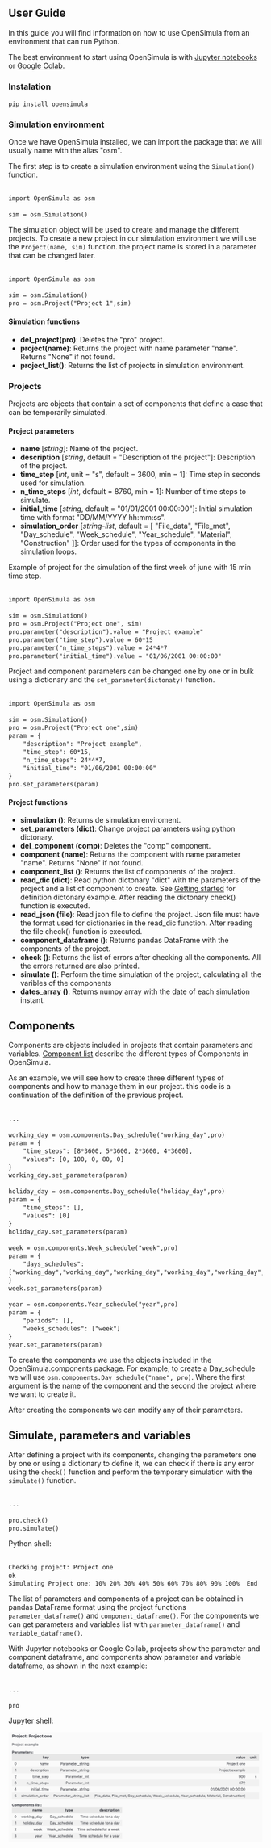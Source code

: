 ## User Guide

In this guide you will find information on how to use OpenSimula from an environment that can run Python.

The best environment to start using OpenSimula is with [Jupyter notebooks](https://jupyter.org/) or [Google Colab](https://colab.research.google.com/).

### Instalation

    pip install opensimula

### Simulation environment

Once we have OpenSimula installed, we can import the package that we will usually name with the alias "osm".

The first step is to create a simulation environment using the `Simulation()` function.

<pre><code class="python">
import OpenSimula as osm

sim = osm.Simulation()
</code></pre>

The simulation object will be used to create and manage the different projects. To create a new project in our simulation environment we will use the `Project(name, sim)` function. the project name is stored in a parameter that can be changed later.

<pre><code class="python">
import OpenSimula as osm

sim = osm.Simulation()
pro = osm.Project("Project 1",sim)
</code></pre>

#### Simulation functions

- **del_project(pro)**: Deletes the "pro" project.
- **project(name)**: Returns the project with name parameter "name". Returns "None" if not found.
- **project_list()**: Returns the list of projects in simulation environment.

### Projects

Projects are objects that contain a set of components that define a case that can be temporarily simulated.

#### Project parameters

- **name** [_string_]: Name of the project.
- **description** [_string_, default = "Description of the project"]: Description of the project.
- **time_step** [_int_, unit = "s", default = 3600, min = 1]: Time step in seconds used for simulation. 
- **n_time_steps** [_int_, default = 8760, min = 1]: Number of time steps to simulate. 
- **initial_time** [_string_, default = "01/01/2001 00:00:00"]: Initial simulation time with format "DD/MM/YYYY hh:mm:ss".
- **simulation_order** [_string-list_, default = [
                    "File_data",
                    "File_met",
                    "Day_schedule",
                    "Week_schedule",
                    "Year_schedule",
                    "Material",
                    "Construction"
                ]]: Order used for the types of components in the simulation loops.

Example of project for the simulation of the first week of june with 15 min time step.

<pre><code class="python">
import OpenSimula as osm

sim = osm.Simulation()
pro = osm.Project("Project one", sim)
pro.parameter("description").value = "Project example"
pro.parameter("time_step").value = 60*15
pro.parameter("n_time_steps").value = 24*4*7
pro.parameter("initial_time").value = "01/06/2001 00:00:00"
</code></pre>

Project and component parameters can be changed one by one or in bulk using a dictionary and the `set_parameter(dictonaty)` function.

<pre><code class="python">
import OpenSimula as osm

sim = osm.Simulation()
pro = osm.Project("Project one",sim)
param = {
    "description": "Project example",
    "time_step": 60*15,
    "n_time_steps": 24*4*7,
    "initial_time": "01/06/2001 00:00:00"
}
pro.set_parameters(param)
</code></pre>

#### Project functions

- **simulation ()**: Returns de simulation enviroment.
- **set_parameters (dict)**: Change project parameters using python dictonary.
- **del_component (comp)**: Deletes the "comp" component.
- **component (name)**: Returns the component with name parameter "name". Returns "None" if not found.
- **component_list ()**: Returns the list of components of the project.
- **read_dic (dict)**: Read python dictonary "dict" with the parameters of the project and a list of component to create. See [Getting started](getting_started.md) for definition dictonary example. After reading the dictonary check() function is executed.
- **read_json (file)**: Read json file to define the project. Json file must have the format used for dictionaries in the read_dic function. After reading the file check() function is executed.
- **component_dataframe ()**: Returns pandas DataFrame with the components of the project.
- **check ()**: Returns the list of errors after checking all the components. All the errors returned are also printed.
- **simulate ()**: Perform the time simulation of the project, calculating all the varibles of the components
- **dates_array ()**: Returns numpy array with the date of each simulation instant.

## Components

Components are objects included in projects that contain parameters and variables. [Component list](component_list.md) describe the different types of Components in OpenSimula.

As an example, we will see how to create three different types of components and how to manage them in our project. this code is a continuation of the definition of the previous project.

<pre><code class="python">
...

working_day = osm.components.Day_schedule("working_day",pro)
param = {
    "time_steps": [8*3600, 5*3600, 2*3600, 4*3600],
    "values": [0, 100, 0, 80, 0]
}
working_day.set_parameters(param)

holiday_day = osm.components.Day_schedule("holiday_day",pro)
param = {
    "time_steps": [],
    "values": [0]
}
holiday_day.set_parameters(param)

week = osm.components.Week_schedule("week",pro)
param = {
    "days_schedules": ["working_day","working_day","working_day","working_day","working_day","holiday_day","holiday_day"]
}
week.set_parameters(param)

year = osm.components.Year_schedule("year",pro)
param = {
    "periods": [],
    "weeks_schedules": ["week"]
}
year.set_parameters(param)
</code></pre>

To create the components we use the objects included in the OpenSimula.components package. For example, to create a Day_schedule we will use `osm.components.Day_schedule("name", pro)`. Where the first argument is the name of the component and the second the project where we want to create it.

After creating the components we can modify any of their parameters.

## Simulate, parameters and variables

After defining a project with its components, changing the parameters one by one or using a dictionary to define it, we can check if there is any error using the `check()` function and perform the temporary simulation with the `simulate()` function.

<pre><code class="python">
...

pro.check()
pro.simulate()
</code></pre>

Python shell:

<pre><code class="shell">
Checking project: Project one
ok
Simulating Project one: 10% 20% 30% 40% 50% 60% 70% 80% 90% 100%  End
</code></pre>

The list of parameters and components of a project can be obtained in pandas DataFrame format using the project functions `parameter_dataframe()` and `component_dataframe()`. For the components we can get parameters and variables list with  `parameter_dataframe()` and `variable_dataframe()`.

With Jupyter notebooks or Google Collab, projects show the parameter and component dataframe, and components show parameter and variable dataframe, as shown in the next example:

<pre><code class="python">
...

pro
</code></pre>
Jupyter shell:

![Project in jupyter](img/project_in_jupyter.png)









